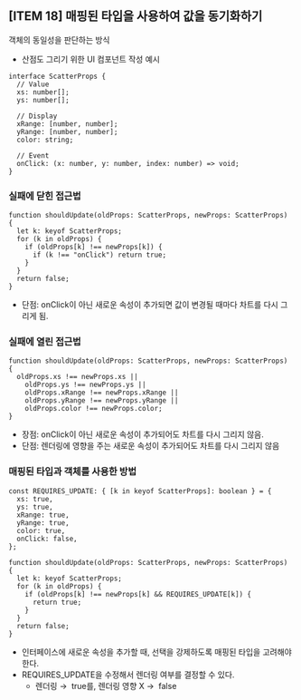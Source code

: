 ## [ITEM 18] 매핑된 타입을 사용하여 값을 동기화하기

객체의 동일성을 판단하는 방식

- 산점도 그리기 위한 UI 컴포넌트 작성 예시

```tsx
interface ScatterProps {
  // Value
  xs: number[];
  ys: number[];

  // Display
  xRange: [number, number];
  yRange: [number, number];
  color: string;

  // Event
  onClick: (x: number, y: number, index: number) => void;
}
```

### 실패에 닫힌 접근법

```tsx
function shouldUpdate(oldProps: ScatterProps, newProps: ScatterProps) {
  let k: keyof ScatterProps;
  for (k in oldProps) {
    if (oldProps[k] !== newProps[k]) {
      if (k !== "onClick") return true;
    }
  }
  return false;
}
```

- 단점: onClick이 아닌 새로운 속성이 추가되면 값이 변경될 때마다 차트를 다시 그리게 됨.

### 실패에 열린 접근법

```tsx
function shouldUpdate(oldProps: ScatterProps, newProps: ScatterProps) {
  oldProps.xs !== newProps.xs ||
    oldProps.ys !== newProps.ys ||
    oldProps.xRange !== newProps.xRange ||
    oldProps.yRange !== newProps.yRange ||
    oldProps.color !== newProps.color;
}
```

- 장점: onClick이 아닌 새로운 속성이 추가되어도 차트를 다시 그리지 않음.
- 단점: 렌더링에 영향을 주는 새로운 속성이 추가되어도 차트를 다시 그리지 않음

### 매핑된 타입과 객체를 사용한 방법

```tsx
const REQUIRES_UPDATE: { [k in keyof ScatterProps]: boolean } = {
  xs: true,
  ys: true,
  xRange: true,
  yRange: true,
  color: true,
  onClick: false,
};

function shouldUpdate(oldProps: ScatterProps, newProps: ScatterProps) {
  let k: keyof ScatterProps;
  for (k in oldProps) {
    if (oldProps[k] !== newProps[k] && REQUIRES_UPDATE[k]) {
      return true;
    }
  }
  return false;
}
```

- 인터페이스에 새로운 속성을 추가할 때, 선택을 강제하도록 매핑된 타입을 고려해야 한다.
- REQUIRES_UPDATE을 수정해서 렌더링 여부를 결정할 수 있다.
  - 렌더링 →  true를, 렌더링 영향 X →  false
